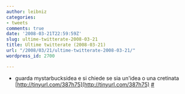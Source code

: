 ```yaml
---
author: leibniz
categories:
- tweets
comments: true
date: '2008-03-21T22:59:59Z'
slug: ultime-twitterate-2008-03-21
title: Ultime twitterate (2008-03-21)
url: "/2008/03/21/ultime-twitterate-2008-03-21/"
wordpress_id: 2700

---
```

* guarda mystarbucksidea e si chiede se sia un'idea o una cretinata [http://tinyurl.com/387h75](http://tinyurl.com/387h75) [#](http://twitter.com/leibniz/statuses/774882023)


